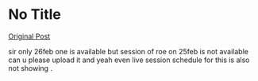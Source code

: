 # No Title

[Original Post](https://discourse.onlinedegree.iitm.ac.in/t/168449/49)

<p>sir only 26feb one is available but session of  roe on 25feb is not available can u please upload it and yeah even live session schedule for this is also not showing .</p>